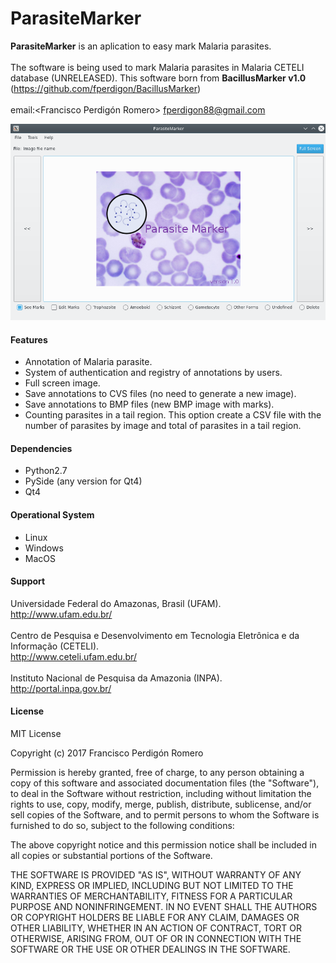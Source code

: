 # ParasiteMarker

**ParasiteMarker** is an aplication to easy mark Malaria parasites.
<br><br>The software is being used to mark Malaria parasites in Malaria CETELI database  (UNRELEASED). This software born from **BacillusMarker v1.0** (https://github.com/fperdigon/BacillusMarker)
<br><br> email:<Francisco Perdigón Romero> fperdigon88@gmail.com

![ParasiteMarker overview](ParasiteMarker.png "ParasiteMarker overview")

#### Features

- Annotation of Malaria parasite.
- System of authentication and registry of annotations by users.
- Full screen image.
- Save annotations to CVS files (no need to generate a new image).
- Save annotations to BMP files (new BMP image with marks).
- Counting parasites in a tail region. This option create a CSV file with the number of parasites by image and total of parasites in a tail region.

#### Dependencies

- Python2.7
- PySide (any version for Qt4)
- Qt4

#### Operational System

- Linux
- Windows
- MacOS


#### Support

Universidade Federal do Amazonas, Brasil (UFAM).
<br>http://www.ufam.edu.br/
<br><br>Centro de Pesquisa e Desenvolvimento em Tecnologia Eletrônica e da Informação (CETELI).
<br>http://www.ceteli.ufam.edu.br/
<br><br>Instituto Nacional de Pesquisa da Amazonia (INPA).
<br>http://portal.inpa.gov.br/


#### License

MIT License

Copyright (c) 2017 Francisco Perdigón Romero

Permission is hereby granted, free of charge, to any person obtaining a copy
of this software and associated documentation files (the "Software"), to deal
in the Software without restriction, including without limitation the rights
to use, copy, modify, merge, publish, distribute, sublicense, and/or sell
copies of the Software, and to permit persons to whom the Software is
furnished to do so, subject to the following conditions:

The above copyright notice and this permission notice shall be included in all
copies or substantial portions of the Software.

THE SOFTWARE IS PROVIDED "AS IS", WITHOUT WARRANTY OF ANY KIND, EXPRESS OR
IMPLIED, INCLUDING BUT NOT LIMITED TO THE WARRANTIES OF MERCHANTABILITY,
FITNESS FOR A PARTICULAR PURPOSE AND NONINFRINGEMENT. IN NO EVENT SHALL THE
AUTHORS OR COPYRIGHT HOLDERS BE LIABLE FOR ANY CLAIM, DAMAGES OR OTHER
LIABILITY, WHETHER IN AN ACTION OF CONTRACT, TORT OR OTHERWISE, ARISING FROM,
OUT OF OR IN CONNECTION WITH THE SOFTWARE OR THE USE OR OTHER DEALINGS IN THE
SOFTWARE.